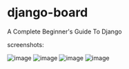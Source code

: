 # django-board
A Complete Beginner's Guide To Django


screenshots:

![image](https://user-images.githubusercontent.com/46070462/149318669-c08ab84b-e94a-4caf-8c1e-f1ff623d447a.png)
![image](https://user-images.githubusercontent.com/46070462/149319162-1eec811e-a676-4df4-8bfe-733efac0b6c7.png)
![image](https://user-images.githubusercontent.com/46070462/149319239-6efd175d-4362-467b-bace-3f5bfc1b9883.png)
![image](https://user-images.githubusercontent.com/46070462/149319293-97f9b8fc-87e3-49e2-a79e-7a0a0db77e55.png)
